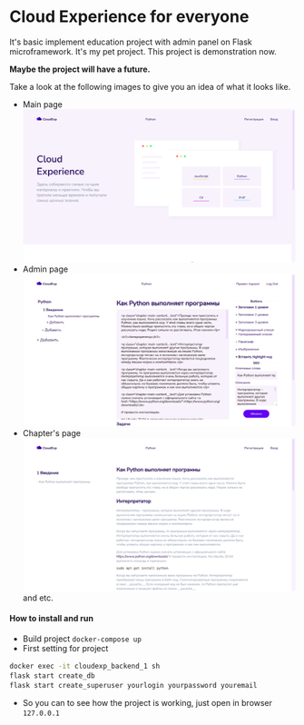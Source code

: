 # Cloud Experience for everyone

It's basic implement education project with admin panel on Flask microframework.
It's my pet project. This project is demonstration now.

**Maybe the project will have a future.**

Take a look at the following images to give you an idea of what it looks like.

* Main page
![view-main-page](Readme_images/view-main-page.png)
* Admin page
![view-admin-panel](Readme_images/view-admin-panel.png)
* Chapter's page
![view-page-chapter](Readme_images/view-page-chapter.png)
and etc.

#### How to install and run

* Build project
`docker-compose up`
* First setting for project
````bash
docker exec -it cloudexp_backend_1 sh
flask start create_db
flask start create_superuser yourlogin yourpassword youremail
````
* So you can to see how the project is working, just open in browser `127.0.0.1`
